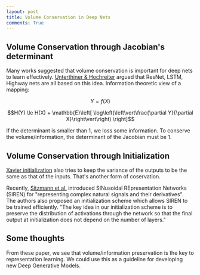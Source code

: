 ```yaml
---
layout: post
title: Volume Conservation in Deep Nets
comments: True
---
```

## Volume Conservation through Jacobian's determinant
Many works suggested that volume conservation is important for deep nets to learn effectively. 
[Unterthiner & Hochreiter](https://openreview.net/forum?id=ROVmN8wyOSvnM0J1IpNm "Understanding Very Deep Networks via Volume Conservation. Thomas Unterthiner & Sepp Hochreiter") argued that ResNet, LSTM, Highway nets are all based on this idea. 
Information theoretic view of a mapping:

$$Y = f(X)$$

$$H(Y) \le H(X) + \mathbb{E}\left[ \log\left(\left\vert\frac{\partial Y}{\partial X}\right\vert\right) \right]$$

If the determinant is smaller than 1, we loss some information. 
To conserve the volume/information, the determinant of the Jacobian must be 1.


## Volume Conservation through Initialization

[Xavier initialization](http://proceedings.mlr.press/v9/glorot10a.html "Understanding the difficulty of training deep feedforward neural networks") also tries to keep the variance of the outputs to be the same as that of the inputs. That's another form of coservation.

Recently, [Sitzmann et al.](https://vsitzmann.github.io/siren/ "Implicit Neural Representations with Periodic Activation Functions") introduced SINusoidal REpresentation Networks (SIREN) for "representing  complex natural signals and their derivatives".
The authors also proposed an initialization scheme which allows SIREN to be trained efficiently.
"The key idea in our initialization scheme is to preserve the distribution of activations
through the network so that the final output at initialization does not depend on the number of layers."

## Some thoughts
From these paper, we see that volume/information preservation is the key to representation learning.
We could use this as a guideline for developing new Deep Generative Models.


